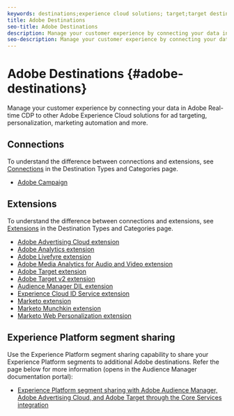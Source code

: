 ```yaml
---
keywords: destinations;experience cloud solutions; target;target destination; ad cloud; advertising cloud; audience manager; adobe target destination; target; audience manager destination;
title: Adobe Destinations
seo-title: Adobe Destinations
description: Manage your customer experience by connecting your data in Adobe Real-time CDP to other Adobe Experience Cloud solutions for ad targeting, personalization, marketing automation and more
seo-description: Manage your customer experience by connecting your data in Adobe Real-time CDP to other Adobe Experience Cloud solutions for ad targeting, personalization, marketing automation and more
---
```


# Adobe Destinations {#adobe-destinations}

Manage your customer experience by connecting your data in Adobe Real-time CDP to other Adobe Experience Cloud solutions for ad targeting, personalization, marketing automation and more.

## Connections

To understand the difference between connections and extensions, see [Connections](/help/rtcdp/destinations/destination-types.md#connections) in the Destination Types and Categories page.

* [Adobe Campaign](/help/rtcdp/destinations/adobe-campaign-destination.md)

## Extensions

To understand the difference between connections and extensions, see [Extensions](/help/rtcdp/destinations/destination-types.md#extensions) in the Destination Types and Categories page.

* [Adobe Advertising Cloud extension](/help/rtcdp/destinations/adobe-advertising-cloud-extension.md)
* [Adobe Analytics extension](/help/rtcdp/destinations/adobe-analytics-extension.md)
* [Adobe Livefyre extension](/help/rtcdp/destinations/adobe-livefyre-extension.md)
* [Adobe Media Analytics for Audio and Video extension](/help/rtcdp/destinations/adobe-video-analytics-extension.md)
* [Adobe Target extension](/help/rtcdp/destinations/adobe-target-extension.md)
* [Adobe Target v2 extension](/help/rtcdp/destinations/adobe-target-v2-extension.md)
* [Audience Manager DIL extension](/help/rtcdp/destinations/aam-dil-extension.md)
* [Experience Cloud ID Service extension](/help/rtcdp/destinations/adobe-ecid-extension.md)
* [Marketo extension](/help/rtcdp/destinations/marketo-extension.md)
* [Marketo Munchkin extension](/help/rtcdp/destinations/marketo-munchkin-extension.md)
* [Marketo Web Personalization extension](/help/rtcdp/destinations/marketo-web-personalization-extension.md)

## Experience Platform segment sharing

Use the Experience Platform segment sharing capability to share your Experience Platform segments to additional Adobe destinations. Refer the page below for more information (opens in the Audience Manager documentation portal):

* [Experience Platform segment sharing with Adobe Audience Manager, Adobe Advertising Cloud, and Adobe Target through the Core Services integration](https://experienceleague.adobe.com/docs/audience-manager/user-guide/implementation-integration-guides/integration-experience-platform/aam-aep-audience-sharing.html)